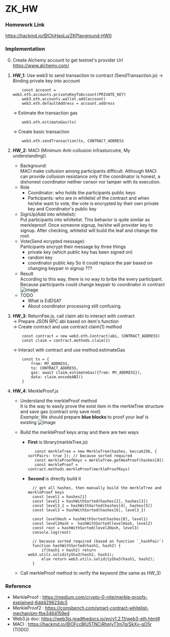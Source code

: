 # ZK_HW 
### Homework Link
https://hackmd.io/@ChiHaoLu/ZKPlayground-HW0

### Implementation
0. Create Alchemy account to get testnet's provider Url\
   https://www.alchemy.com/
1. **HW_1**: Use web3 to send transaction to contract (SendTransaction.js)
    -> Binding private key into account 
    ```
        const account = web3.eth.accounts.privateKeyToAccount(PRIVATE_KEY)
        web3.eth.accounts.wallet.add(account)
        web3.eth.defaultAddress = account.address
    ```
    -> Estimate the transaction gas
    ```
        web3.eth.estimateGas(tx)
    ```
    -> Create basic transaction 
    ```
        web3.eth.sendTransaction(tx, CONTRACT_ADDRESS
    ```
2. **HW_2**: MACI (Minimum Anti-collusion infrasturcutre, My understanding)\
    - Background:\
      MACI make collusion among participants difficult. Although MACI can provide collusion resistance only if the coordinator is honest, a dishonest coordinator neither censor nor tamper with its execution.
    - Role
      - Coordinator: who holds the participants public keys 
      - Participants: who are in whitelist of the contract and when he/she want to vote, the vote is encrypted by their own private key and Coordinator's public key
    - SignUp(Add into whitelist):\
      Put participants into whiltelist. This behavior is quite similar as merkleproof. Once someone signup, he/she will provider key to signup. After checking, whitelist will build the leaf and change the root. 
    - Vote(Send ecrypted message):\
      Participants encrypt their message by three things
         - private key (which public key has been signed on)
         - random key 
         - coordinator public key
      So it could replace the pair based on changing keypair in signup ???
    - Result \
       According to this way, there is no way to bribe the every participant. Because participants could change keypair to coordinator in contract
      ![image](https://user-images.githubusercontent.com/48560984/186554775-5f17f972-ad31-4a66-b547-595613ab66a5.png)
    - TODO
      - What is EdDSA? 
      - About coordinator processing still confusing.
      
3. **HW_3**: ReturnFee.js, call claim abi to interact with contract\
    -> Prepare JSON RPC abi based on item's function\
    -> Create contract and use contract claim(1) method
    ```
        const contract = new web3.eth.Contract(abi, CONTRACT_ADDRESS)
        const claim = contract.methods.claim(1)
    ```
    -> Interact with contract and use method.estimateGas 
    ```
        const tx = {
            from: MY_ADDRESS,
            to: CONTRACT_ADDRESS, 
            gas: await claim.estimateGas({from: MY_ADDRESS}),
            data: claim.encodeABI()
        }
    ```
4. **HW_4**: MerkleProof.js
    - Understand the merkleProof method\
      It is the way to easily prove the exist item in the merkleTree structure and save gas (contract only save root) \
      *Example*: We should prepare **blue blocks** to proof your leaf is existing
      ![image](https://user-images.githubusercontent.com/48560984/185973935-1d18dc40-3569-499d-86dd-22f2e74fffdf.png)

    - Build the merkleProof keys array and there are two ways
      - **First** is library(markleTree.js)
         ```
            const merkleTree = new MerkleTree(hashes, keccak256, { sortPairs: true }); // because sorted required
            const merkleProofKeys = merkleTree.getHexProof(hashes[0])
            const merkleProof = contract.methods.merkleProof(merkleProofKeys)
         ```
      - **Second** is directly build it
         ```
           // get all hashes, then manually build the merkleTree and merkleProof keys
           const level1 = hashes[1]
           const level2 = hashWithSorted(hashes[2], hashes[3])
           const level3_1 = hashWithSorted(hashes[4], hashes[5])
           const level3 = hashWithSorted(hashes[6], level3_1)

           const levelHash = hashWithSorted(hashes[0], level1)
           const level2Hash =  hashWithSorted(levelHash, level2)
           const root = hashWithSorted(level2Hash, level3)
           console.log(root)

           // because sorted required (based on function `_hashPair`)
           function hashWithSorted(hash1, hash2) {
               if(hash1 > hash2) return web3.utils.soliditySha3(hash2, hash1);
               else return web3.utils.soliditySha3(hash1, hash2);
           }
        ```
    - Call merkleProof method to verify the keyword (the same as HW_3)
    
### Reference 
- MerkleProof : https://medium.com/crypto-0-nite/merkle-proofs-explained-6dd429623dc5
- MerkleProof2 : https://coinsbench.com/smart-contract-whitelist-mechanism-fbe3464159ed
- Web3.js doc: https://web3js.readthedocs.io/en/v1.2.11/web3-eth.html#
- MACI : https://hackmd.io/@OFccBlU5TNCiRhpIyT1m7g/SkXv-gO5r (TODO)
